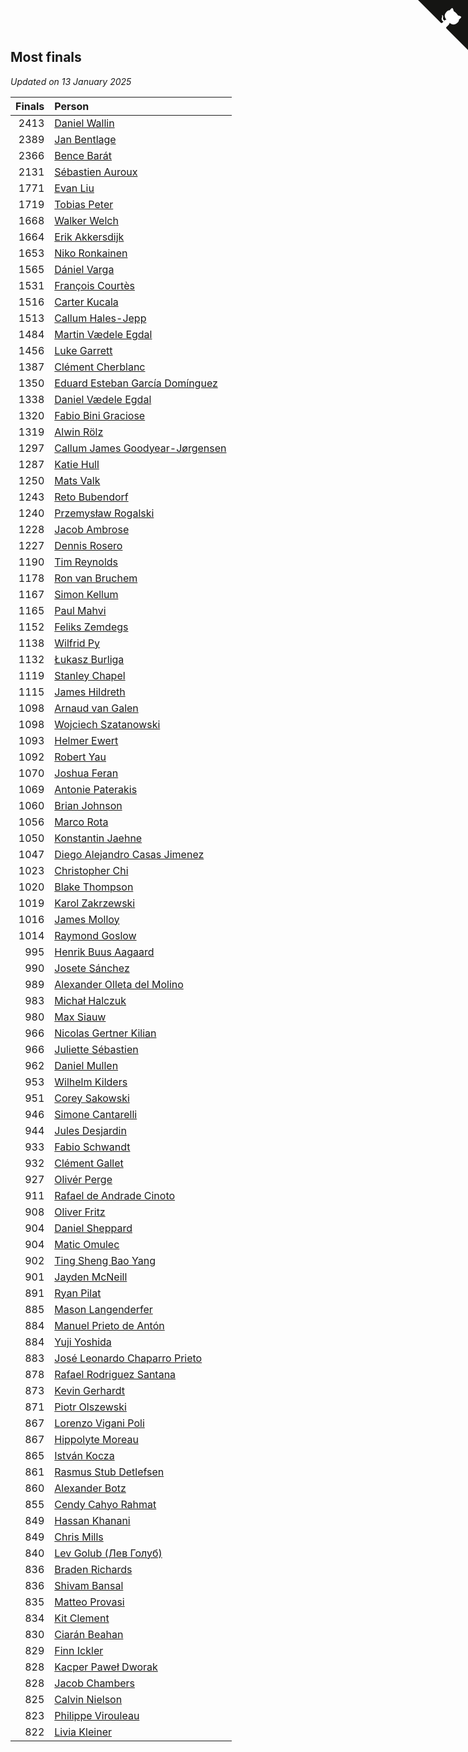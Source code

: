 ## Most finals

*Updated on 13 January 2025*

| Finals | Person |
| ---: | :--- |
| 2413 | [Daniel Wallin](https://www.worldcubeassociation.org/persons/2013WALL03) |
| 2389 | [Jan Bentlage](https://www.worldcubeassociation.org/persons/2010BENT01) |
| 2366 | [Bence Barát](https://www.worldcubeassociation.org/persons/2008BARA01) |
| 2131 | [Sébastien Auroux](https://www.worldcubeassociation.org/persons/2008AURO01) |
| 1771 | [Evan Liu](https://www.worldcubeassociation.org/persons/2009LIUE01) |
| 1719 | [Tobias Peter](https://www.worldcubeassociation.org/persons/2014PETE03) |
| 1668 | [Walker Welch](https://www.worldcubeassociation.org/persons/2011WELC01) |
| 1664 | [Erik Akkersdijk](https://www.worldcubeassociation.org/persons/2005AKKE01) |
| 1653 | [Niko Ronkainen](https://www.worldcubeassociation.org/persons/2010RONK01) |
| 1565 | [Dániel Varga](https://www.worldcubeassociation.org/persons/2008VARG01) |
| 1531 | [François Courtès](https://www.worldcubeassociation.org/persons/2008COUR01) |
| 1516 | [Carter Kucala](https://www.worldcubeassociation.org/persons/2015KUCA01) |
| 1513 | [Callum Hales-Jepp](https://www.worldcubeassociation.org/persons/2012HALE01) |
| 1484 | [Martin Vædele Egdal](https://www.worldcubeassociation.org/persons/2013EGDA02) |
| 1456 | [Luke Garrett](https://www.worldcubeassociation.org/persons/2017GARR05) |
| 1387 | [Clément Cherblanc](https://www.worldcubeassociation.org/persons/2014CHER05) |
| 1350 | [Eduard Esteban García Domínguez](https://www.worldcubeassociation.org/persons/2011EDUA01) |
| 1338 | [Daniel Vædele Egdal](https://www.worldcubeassociation.org/persons/2013EGDA01) |
| 1320 | [Fabio Bini Graciose](https://www.worldcubeassociation.org/persons/2010GRAC02) |
| 1319 | [Alwin Rölz](https://www.worldcubeassociation.org/persons/2016ROLZ01) |
| 1297 | [Callum James Goodyear-Jørgensen](https://www.worldcubeassociation.org/persons/2012GOOD02) |
| 1287 | [Katie Hull](https://www.worldcubeassociation.org/persons/2010HULL01) |
| 1250 | [Mats Valk](https://www.worldcubeassociation.org/persons/2007VALK01) |
| 1243 | [Reto Bubendorf](https://www.worldcubeassociation.org/persons/2012BUBE01) |
| 1240 | [Przemysław Rogalski](https://www.worldcubeassociation.org/persons/2013ROGA02) |
| 1228 | [Jacob Ambrose](https://www.worldcubeassociation.org/persons/2010AMBR01) |
| 1227 | [Dennis Rosero](https://www.worldcubeassociation.org/persons/2010ROSE03) |
| 1190 | [Tim Reynolds](https://www.worldcubeassociation.org/persons/2005REYN01) |
| 1178 | [Ron van Bruchem](https://www.worldcubeassociation.org/persons/2003BRUC01) |
| 1167 | [Simon Kellum](https://www.worldcubeassociation.org/persons/2016KELL12) |
| 1165 | [Paul Mahvi](https://www.worldcubeassociation.org/persons/2012MAHV01) |
| 1152 | [Feliks Zemdegs](https://www.worldcubeassociation.org/persons/2009ZEMD01) |
| 1138 | [Wilfrid Py](https://www.worldcubeassociation.org/persons/2016PYWI01) |
| 1132 | [Łukasz Burliga](https://www.worldcubeassociation.org/persons/2013BURL01) |
| 1119 | [Stanley Chapel](https://www.worldcubeassociation.org/persons/2016CHAP04) |
| 1115 | [James Hildreth](https://www.worldcubeassociation.org/persons/2009HILD01) |
| 1098 | [Arnaud van Galen](https://www.worldcubeassociation.org/persons/2006GALE01) |
| 1098 | [Wojciech Szatanowski](https://www.worldcubeassociation.org/persons/2011SZAT01) |
| 1093 | [Helmer Ewert](https://www.worldcubeassociation.org/persons/2015EWER01) |
| 1092 | [Robert Yau](https://www.worldcubeassociation.org/persons/2009YAUR01) |
| 1070 | [Joshua Feran](https://www.worldcubeassociation.org/persons/2011FERA01) |
| 1069 | [Antonie Paterakis](https://www.worldcubeassociation.org/persons/2012PATE01) |
| 1060 | [Brian Johnson](https://www.worldcubeassociation.org/persons/2013JOHN10) |
| 1056 | [Marco Rota](https://www.worldcubeassociation.org/persons/2009ROTA01) |
| 1050 | [Konstantin Jaehne](https://www.worldcubeassociation.org/persons/2015JAEH01) |
| 1047 | [Diego Alejandro Casas Jimenez](https://www.worldcubeassociation.org/persons/2014JIME05) |
| 1023 | [Christopher Chi](https://www.worldcubeassociation.org/persons/2014CHIC01) |
| 1020 | [Blake Thompson](https://www.worldcubeassociation.org/persons/2010THOM03) |
| 1019 | [Karol Zakrzewski](https://www.worldcubeassociation.org/persons/2014ZAKR01) |
| 1016 | [James Molloy](https://www.worldcubeassociation.org/persons/2011MOLL01) |
| 1014 | [Raymond Goslow](https://www.worldcubeassociation.org/persons/2014GOSL01) |
| 995 | [Henrik Buus Aagaard](https://www.worldcubeassociation.org/persons/2006BUUS01) |
| 990 | [Josete Sánchez](https://www.worldcubeassociation.org/persons/2015SANC18) |
| 989 | [Alexander Olleta del Molino](https://www.worldcubeassociation.org/persons/2008OLLE01) |
| 983 | [Michał Halczuk](https://www.worldcubeassociation.org/persons/2006HALC01) |
| 980 | [Max Siauw](https://www.worldcubeassociation.org/persons/2017SIAU02) |
| 966 | [Nicolas Gertner Kilian](https://www.worldcubeassociation.org/persons/2013GERT01) |
| 966 | [Juliette Sébastien](https://www.worldcubeassociation.org/persons/2014SEBA01) |
| 962 | [Daniel Mullen](https://www.worldcubeassociation.org/persons/2016MULL04) |
| 953 | [Wilhelm Kilders](https://www.worldcubeassociation.org/persons/2010KILD02) |
| 951 | [Corey Sakowski](https://www.worldcubeassociation.org/persons/2011SAKO01) |
| 946 | [Simone Cantarelli](https://www.worldcubeassociation.org/persons/2012CANT02) |
| 944 | [Jules Desjardin](https://www.worldcubeassociation.org/persons/2010DESJ01) |
| 933 | [Fabio Schwandt](https://www.worldcubeassociation.org/persons/2014SCHW02) |
| 932 | [Clément Gallet](https://www.worldcubeassociation.org/persons/2004GALL02) |
| 927 | [Olivér Perge](https://www.worldcubeassociation.org/persons/2007PERG01) |
| 911 | [Rafael de Andrade Cinoto](https://www.worldcubeassociation.org/persons/2007CINO01) |
| 908 | [Oliver Fritz](https://www.worldcubeassociation.org/persons/2014FRIT02) |
| 904 | [Daniel Sheppard](https://www.worldcubeassociation.org/persons/2009SHEP01) |
| 904 | [Matic Omulec](https://www.worldcubeassociation.org/persons/2010OMUL02) |
| 902 | [Ting Sheng Bao Yang](https://www.worldcubeassociation.org/persons/2008BAOY01) |
| 901 | [Jayden McNeill](https://www.worldcubeassociation.org/persons/2012MCNE01) |
| 891 | [Ryan Pilat](https://www.worldcubeassociation.org/persons/2016PILA03) |
| 885 | [Mason Langenderfer](https://www.worldcubeassociation.org/persons/2013LANG03) |
| 884 | [Manuel Prieto de Antón](https://www.worldcubeassociation.org/persons/2015ANTO04) |
| 884 | [Yuji Yoshida](https://www.worldcubeassociation.org/persons/2015YOSH01) |
| 883 | [José Leonardo Chaparro Prieto](https://www.worldcubeassociation.org/persons/2011CHAP01) |
| 878 | [Rafael Rodriguez Santana](https://www.worldcubeassociation.org/persons/2012SANT12) |
| 873 | [Kevin Gerhardt](https://www.worldcubeassociation.org/persons/2013GERH01) |
| 871 | [Piotr Olszewski](https://www.worldcubeassociation.org/persons/2013OLSZ02) |
| 867 | [Lorenzo Vigani Poli](https://www.worldcubeassociation.org/persons/2007POLI01) |
| 867 | [Hippolyte Moreau](https://www.worldcubeassociation.org/persons/2008MORE02) |
| 865 | [István Kocza](https://www.worldcubeassociation.org/persons/2005KOCZ01) |
| 861 | [Rasmus Stub Detlefsen](https://www.worldcubeassociation.org/persons/2014DETL01) |
| 860 | [Alexander Botz](https://www.worldcubeassociation.org/persons/2013BOTZ01) |
| 855 | [Cendy Cahyo Rahmat](https://www.worldcubeassociation.org/persons/2010RAHM02) |
| 849 | [Hassan Khanani](https://www.worldcubeassociation.org/persons/2018KHAN26) |
| 849 | [Chris Mills](https://www.worldcubeassociation.org/persons/2014MILL04) |
| 840 | [Lev Golub (Лев Голуб)](https://www.worldcubeassociation.org/persons/2014HOLU01) |
| 836 | [Braden Richards](https://www.worldcubeassociation.org/persons/2017RICH02) |
| 836 | [Shivam Bansal](https://www.worldcubeassociation.org/persons/2011BANS02) |
| 835 | [Matteo Provasi](https://www.worldcubeassociation.org/persons/2009PROV01) |
| 834 | [Kit Clement](https://www.worldcubeassociation.org/persons/2008CLEM01) |
| 830 | [Ciarán Beahan](https://www.worldcubeassociation.org/persons/2012BEAH01) |
| 829 | [Finn Ickler](https://www.worldcubeassociation.org/persons/2012ICKL01) |
| 828 | [Kacper Paweł Dworak](https://www.worldcubeassociation.org/persons/2020DWOR01) |
| 828 | [Jacob Chambers](https://www.worldcubeassociation.org/persons/2017CHAM09) |
| 825 | [Calvin Nielson](https://www.worldcubeassociation.org/persons/2014NIEL03) |
| 823 | [Philippe Virouleau](https://www.worldcubeassociation.org/persons/2008VIRO01) |
| 822 | [Livia Kleiner](https://www.worldcubeassociation.org/persons/2013KLEI03) |


<a href="https://github.com/jonatanklosko/wca_statistics" class="github-corner" aria-label="View source on Github"><svg width="80" height="80" viewBox="0 0 250 250" style="fill:#151513; color:#fff; position: absolute; top: 0; border: 0; right: 0;" aria-hidden="true"><path d="M0,0 L115,115 L130,115 L142,142 L250,250 L250,0 Z"></path><path d="M128.3,109.0 C113.8,99.7 119.0,89.6 119.0,89.6 C122.0,82.7 120.5,78.6 120.5,78.6 C119.2,72.0 123.4,76.3 123.4,76.3 C127.3,80.9 125.5,87.3 125.5,87.3 C122.9,97.6 130.6,101.9 134.4,103.2" fill="currentColor" style="transform-origin: 130px 106px;" class="octo-arm"></path><path d="M115.0,115.0 C114.9,115.1 118.7,116.5 119.8,115.4 L133.7,101.6 C136.9,99.2 139.9,98.4 142.2,98.6 C133.8,88.0 127.5,74.4 143.8,58.0 C148.5,53.4 154.0,51.2 159.7,51.0 C160.3,49.4 163.2,43.6 171.4,40.1 C171.4,40.1 176.1,42.5 178.8,56.2 C183.1,58.6 187.2,61.8 190.9,65.4 C194.5,69.0 197.7,73.2 200.1,77.6 C213.8,80.2 216.3,84.9 216.3,84.9 C212.7,93.1 206.9,96.0 205.4,96.6 C205.1,102.4 203.0,107.8 198.3,112.5 C181.9,128.9 168.3,122.5 157.7,114.1 C157.9,116.9 156.7,120.9 152.7,124.9 L141.0,136.5 C139.8,137.7 141.6,141.9 141.8,141.8 Z" fill="currentColor" class="octo-body"></path></svg></a><style>.github-corner:hover .octo-arm{animation:octocat-wave 560ms ease-in-out}@keyframes octocat-wave{0%,100%{transform:rotate(0)}20%,60%{transform:rotate(-25deg)}40%,80%{transform:rotate(10deg)}}@media (max-width:500px){.github-corner:hover .octo-arm{animation:none}.github-corner .octo-arm{animation:octocat-wave 560ms ease-in-out}}</style>
